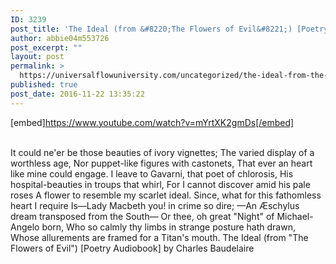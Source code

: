 ```yaml
---
ID: 3239
post_title: 'The Ideal (from &#8220;The Flowers of Evil&#8221;) [Poetry ] by Charles Baudelaire'
author: abbie04m553726
post_excerpt: ""
layout: post
permalink: >
  https://universalflowuniversity.com/uncategorized/the-ideal-from-the-flowers-of-evil-poetry-by-charles-baudelaire/
published: true
post_date: 2016-11-22 13:35:22
---
```

[embed]https://www.youtube.com/watch?v=mYrtXK2gmDs[/embed]</br></br>
<p>It could ne'er be those beauties of ivory vignettes;
The varied display of a worthless age,
Nor puppet-like figures with castonets,
That ever an heart like mine could engage.
I leave to Gavarni, that poet of chlorosis,
His hospital-beauties in troups that whirl,
For I cannot discover amid his pale roses
A flower to resemble my scarlet ideal.
Since, what for this fathomless heart I require
Is—Lady Macbeth you! in crime so dire;
—An Æschylus dream transposed from the South—
Or thee, oh great "Night" of Michael-Angelo born,
Who so calmly thy limbs in strange posture hath drawn,
Whose allurements are framed for a Titan's mouth.
The Ideal (from "The Flowers of Evil") [Poetry Audiobook] by Charles Baudelaire</p>